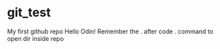 # git_test
My first github repo
Hello Odin!
Remember the . after code . command to open dir inside repo